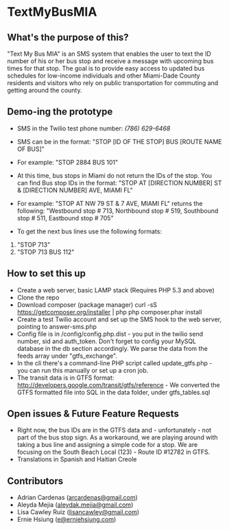 # TextMyBusMIA

## What's the purpose of this?
"Text My Bus MIA" is an SMS system that enables the user to text the ID number of his or her bus stop and receive a message with upcoming bus times for that stop. The goal is to provide easy access to updated bus schedules for low-income individuals and other Miami-Dade County residents and visitors who rely on public transportation for commuting and getting around the county.

## Demo-ing the prototype 
- SMS in the Twilio test phone number: *(786) 629-6468*
- SMS can be in the format: "STOP [ID OF THE STOP] BUS [ROUTE NAME OF BUS]"
- For example: "STOP 2884 BUS 101"

- At this time, bus stops in Miami do not return the IDs of the stop. You can find Bus stop IDs in the format: "STOP AT [DIRECTION NUMBER] ST & [DIRECTION NUMBER] AVE, MIAMI FL"
- For example: "STOP AT NW 79 ST & 7 AVE, MIAMI FL" returns the following: "Westbound stop # 713, Northbound stop # 519, Southbound stop # 511, Eastbound stop # 705"
- To get the next bus lines use the following formats:
1. "STOP 713"
1. "STOP 713 BUS 112"

## How to set this up
- Create a web server, basic LAMP stack (Requires PHP 5.3 and above)
- Clone the repo 
- Download composer (package manager) 
curl -sS https://getcomposer.org/installer | php
php composer.phar install 
- Create a test Twilio account and set up the SMS hook to the web server, pointing to answer-sms.php
- Config file is in /config/config.php.dist - you put in the twilio send number, sid and auth_token. Don't forget to config your MySQL database in the db section accordingly. We parse the data from the feeds array under "gtfs_exchange".
- In the cli there's a command-line PHP script called update_gtfs.php - you can run this manually or set up a cron job.
- The transit data is in GTFS format: http://developers.google.com/transit/gtfs/reference - We converted the GTFS formatted file into SQL in the data folder, under gtfs_tables.sql

## Open issues & Future Feature Requests
- Right now, the bus IDs are in the GTFS data and - unfortunately - not part of the bus stop sign. As a workaround, we are playing around with taking a bus line and assigning a simple code for a stop. We are focusing on the South Beach Local (123) - Route ID #12782 in GTFS.
- Translations in Spanish and Haitian Creole

## Contributors
- Adrian Cardenas (arcardenas@gmail.com)
- Aleyda Mejia (aleydak.mejia@gmail.com)
- Lisa Cawley Ruiz (lisancawley@gmail.com)
- Ernie Hsiung (e@erniehsiung.com)
